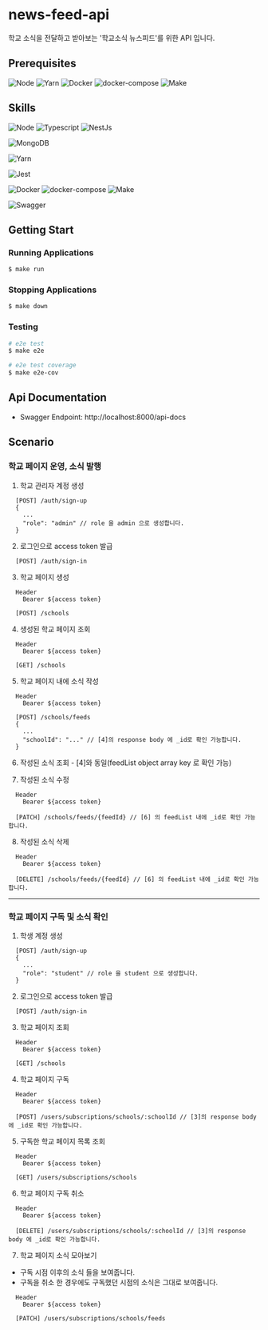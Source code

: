 news-feed-api
==============
학교 소식을 전달하고 받아보는 '학교소식 뉴스피드'를 위한 API 입니다.

## Prerequisites
![Node](https://img.shields.io/badge/nodejs-20.11.x-339933?logo=node.js)
![Yarn](https://img.shields.io/badge/yarn-1.22.x-2C8EBB?logo=Yarn)
![Docker](https://img.shields.io/badge/docker-24.0.x-2496ED?logo=docker)
![docker-compose](https://img.shields.io/badge/docker_compose-2.19.x-2496ED?logo=docker)
![Make](https://img.shields.io/badge/Make-3.81-6D00CC?logo=Make)

## Skills
![Node](https://img.shields.io/badge/nodejs-20.11.1-339933?logo=node.js) 
![Typescript](https://img.shields.io/badge/typescript-5.1-3178C6?logo=typescript)
![NestJs](https://img.shields.io/badge/Nest.js-10.1.18-E0234E?logo=NestJs)

![MongoDB](https://img.shields.io/badge/MongoDB-6.0.6-47A248?logo=MongoDB)

![Yarn](https://img.shields.io/badge/yarn-1.22.19-2C8EBB?logo=Yarn)

![Jest](https://img.shields.io/badge/jest-C21325?logo=Jest)

![Docker](https://img.shields.io/badge/docker-24.0.x-2496ED?logo=docker)
![docker-compose](https://img.shields.io/badge/docker_compose-2.19.x-2496ED?logo=docker)
![Make](https://img.shields.io/badge/Make-3.81-6D00CC?logo=Make)

![Swagger](https://img.shields.io/badge/Swagger-85EA2D?logo=Swagger)


## Getting Start

### Running Applications
```bash
$ make run
```

### Stopping Applications
```bash
$ make down
```

### Testing
```bash
# e2e test
$ make e2e

# e2e test coverage
$ make e2e-cov
```

## Api Documentation
- Swagger Endpoint: http://localhost:8000/api-docs

## Scenario

### 학교 페이지 운영, 소식 발행

1. 학교 관리자 계정 생성
```text
  [POST] /auth/sign-up
  {
    ...
    "role": "admin" // role 을 admin 으로 생성합니다.
  }
```

2. 로그인으로 access token 발급 
```text
  [POST] /auth/sign-in
```

3. 학교 페이지 생성
```text
  Header
    Bearer ${access token}
    
  [POST] /schools
```

4. 생성된 학교 페이지 조회
```text
  Header
    Bearer ${access token}
    
  [GET] /schools
```


5. 학교 페이지 내에 소식 작성
```text
  Header
    Bearer ${access token}
    
  [POST] /schools/feeds
  {
    ...
    "schoolId": "..." // [4]의 response body 에 _id로 확인 가능합니다.
  }
```

6. 작성된 소식 조회 - [4]와 동일(feedList object array key 로 확인 가능)

7. 작성된 소식 수정
```text
  Header
    Bearer ${access token}
    
  [PATCH] /schools/feeds/{feedId} // [6] 의 feedList 내에 _id로 확인 가능합니다.
```

8. 작성된 소식 삭제
```text
  Header
    Bearer ${access token}
    
  [DELETE] /schools/feeds/{feedId} // [6] 의 feedList 내에 _id로 확인 가능합니다.
```

---

### 학교 페이지 구독 및 소식 확인

1. 학생 계정 생성
```text
  [POST] /auth/sign-up
  {
    ...
    "role": "student" // role 을 student 으로 생성합니다.
  }
```

2. 로그인으로 access token 발급
```text
  [POST] /auth/sign-in
```

3. 학교 페이지 조회
```text
  Header
    Bearer ${access token}
    
  [GET] /schools
```

4. 학교 페이지 구독
```text
  Header
    Bearer ${access token}
    
  [POST] /users/subscriptions/schools/:schoolId // [3]의 response body 에 _id로 확인 가능합니다.
```


5. 구독한 학교 페이지 목록 조회
```text
  Header
    Bearer ${access token}
    
  [GET] /users/subscriptions/schools
```

6. 학교 페이지 구독 취소
```text
  Header
    Bearer ${access token}
    
  [DELETE] /users/subscriptions/schools/:schoolId // [3]의 response body 에 _id로 확인 가능합니다.
```

7. 학교 페이지 소식 모아보기
- 구독 시점 이후의 소식 들을 보여줍니다.
- 구독을 취소 한 경우에도 구독했던 시점의 소식은 그대로 보여줍니다.
```text
  Header
    Bearer ${access token}
    
  [PATCH] /users/subscriptions/schools/feeds
```